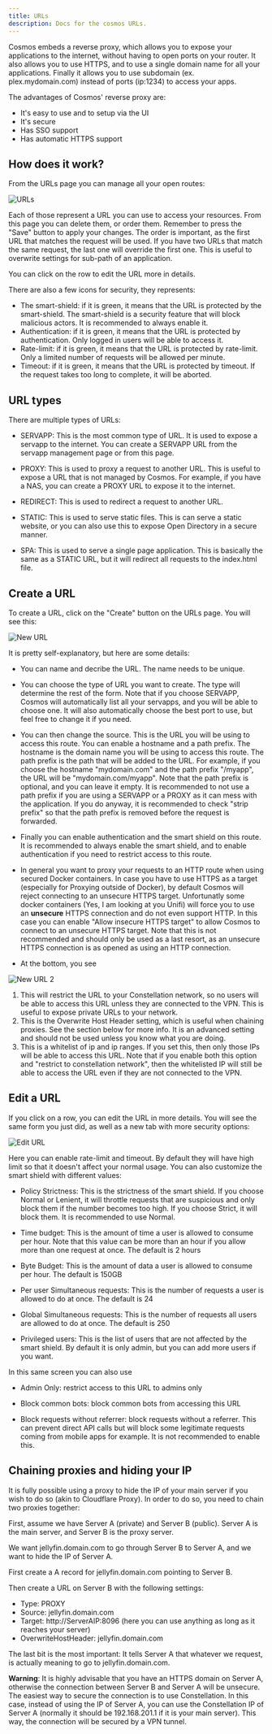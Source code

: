 ```yaml
---
title: URLs
description: Docs for the cosmos URLs.
---
```


Cosmos embeds a reverse proxy, which allows you to expose your applications to the internet, without having to open ports on your router. It also allows you to use HTTPS, and to use a single domain name for all your applications. Finally it allows you to use subdomain (ex. plex.mydomain.com) instead of ports (ip:1234) to access your apps.

The advantages of Cosmos' reverse proxy are:
 
* It's easy to use and to setup via the UI
* It's secure
* Has SSO support
* Has automatic HTTPS support

## How does it work?

From the URLs page you can manage all your open routes:

![URLs](../../../assets/urls_1.png)

Each of those represent a URL you can use to access your resources. From this page you can delete them, or order them. Remember to press the "Save" button to apply your changes.
The order is important, as the first URL that matches the request will be used. If you have two URLs that match the same request, the last one will override the first one. This is useful to overwrite settings for sub-path of an application.

You can click on the row to edit the URL more in details.

There are also a few icons for security, they represents:

* The smart-shield: if it is green, it means that the URL is protected by the smart-shield. The smart-shield is a security feature that will block malicious actors. It is recommended to always enable it.
* Authentication: if it is green, it means that the URL is protected by authentication. Only logged in users will be able to access it.
* Rate-limit: if it is green, it means that the URL is protected by rate-limit. Only a limited number of requests will be allowed per minute.
* Timeout: if it is green, it means that the URL is protected by timeout. If the request takes too long to complete, it will be aborted.

## URL types

There are multiple types of URLs:

* SERVAPP: This is the most common type of URL. It is used to expose a servapp to the internet. You can create a SERVAPP URL from the servapp management page or from this page.

* PROXY: This is used to proxy a request to another URL. This is useful to expose a URL that is not managed by Cosmos. For example, if you have a NAS, you can create a PROXY URL to expose it to the internet.

* REDIRECT: This is used to redirect a request to another URL.

* STATIC: This is used to serve static files. This is can serve a static website, or you can also use this to expose Open Directory in a secure manner.

* SPA: This is used to serve a single page application. This is basically the same as a STATIC URL, but it will redirect all requests to the index.html file.

## Create a URL

To create a URL, click on the "Create" button on the URLs page. You will see this:

![New URL](../../../assets/urls_2.png)

It is pretty self-explanatory, but here are some details:

* You can name and decribe the URL. The name needs to be unique.

* You can choose the type of URL you want to create. The type will determine the rest of the form. Note that if you choose SERVAPP, Cosmos will automatically list all your servapps, and you will be able to choose one. It will also automatically choose the best port to use, but feel free to change it if you need.

* You can then change the source. This is the URL you will be using to access this route. You can enable a hostname and a path prefix. The hostname is the domain name you will be using to access this route. The path prefix is the path that will be added to the URL. For example, if you choose the hostname "mydomain.com" and the path prefix "/myapp", the URL will be "mydomain.com/myapp". Note that the path prefix is optional, and you can leave it empty. It is recommended to not use a path prefix if you are using a SERVAPP or a PROXY as it can mess with the application. If you do anyway, it is recommended to check "strip prefix" so that the path prefix is removed before the request is forwarded.

* Finally you can enable authentication and the smart shield on this route. It is recommended to always enable the smart shield, and to enable authentication if you need to restrict access to this route.

* In general you want to proxy your requests to an HTTP route when using secured Docker containers. In case you have to use HTTPS as a target (especially for Proxying outside of Docker), by default Cosmos will reject connecting to an unsecure HTTPS target. Unfortunatly some docker containers (Yes, I am looking at you Unifi) will force you to use an **unsecure** HTTPS connection and do not even support HTTP. In this case you can enable "Allow insecure HTTPS target" to allow Cosmos to connect to an unsecure HTTPS target. Note that this is not recommended and should only be used as a last resort, as an unsecure HTTPS connection is as opened as using an HTTP connection.

* At the bottom, you see


![New URL 2](../../../assets/urls_22.png)

1. This will restrict the URL to your Constellation network, so no users will be able to access this URL unless they are connected to the VPN. This is useful to expose private URLs to your network.
2. This is the Overwrite Host Header setting, which is useful when chaining proxies. See the section below for more info. It is an advanced setting and should not be used unless you know what you are doing.
3. This is a whitelist of ip and ip ranges. If you set this, then only those IPs will be able to access this URL. Note that if you enable both this option and "restrict to constellation network", then the whitelisted IP will still be able to access the URL even if they are not connected to the VPN.

## Edit a URL

If you click on a row, you can edit the URL in more details. You will see the same form you just did, as well as a new tab with more security options:

![Edit URL](../../../assets/urls_3.png)

Here you can enable rate-limit and timeout. By default they will have high limit so that it doesn't affect your normal usage. You can also customize the smart shield with different values:

* Policy Strictness: This is the strictness of the smart shield. If you choose Normal or Lenient, it will throttle requests that are suspicious and only block them if the number becomes too high. If you choose Strict, it will block them. It is recommended to use Normal.

* Time budget: This is the amount of time a user is allowed to consume per hour. Note that this value can be more than an hour if you allow more than one request at once. The default is 2 hours

* Byte Budget: This is the amount of data a user is allowed to consume per hour. The default is 150GB

* Per user Simultaneous requests: This is the number of requests a user is allowed to do at once. The default is 24

* Global Simultaneous requests: This is the number of requests all users are allowed to do at once. The default is 250

* Privileged users: This is the list of users that are not affected by the smart shield. By default it is only admin, but you can add more users if you want.

In this same screen you can also use

* Admin Only: restrict access to this URL to admins only

* Block common bots: block common bots from accessing this URL

* Block requests without referrer: block requests without a referrer. This can prevent direct API calls but will block some legitimate requests coming from mobile apps for example. It is not recommended to enable this.

## Chaining proxies and hiding your IP

It is fully possible using a proxy to hide the IP of your main server if you wish to do so (akin to Cloudflare Proxy). In order to do so, you need to chain two proxies together:

First, assume we have Server A (private) and Server B (public). Server A is the main server, and Server B is the proxy server.

We want jellyfin.domain.com to go through Server B to Server A, and we want to hide the IP of Server A.

First create a A record for jellyfin.domain.com pointing to Server B.

Then create a URL on Server B with the following settings:

* Type: PROXY
* Source: jellyfin.domain.com
* Target: http://ServerAIP:8096 (here you can use anything as long as it reaches your server)
* OverwriteHostHeader: jellyfin.domain.com

The last bit is the most important: It tells Server A that whatever we request, is actually meaning to go to jellyfin.domain.com. 

**Warning**: It is highly advisable that you have an HTTPS domain on Server A, otherwise the connection between Server B and Server A will be unsecure. The easiest way to secure the connection is to use Constellation. In this case, instead of using the IP of Server A, you can use the Constellation IP of Server A (normally it should be 192.168.201.1 if it is your main server). This way, the connection will be secured by a VPN tunnel.
